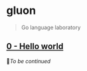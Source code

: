 # gluon

> Go language laboratory

## [0 - Hello world](https://github.com/AtomicBuilders/gluon/blob/main/docs/0-hello-world.md)

🚧_To be continued_